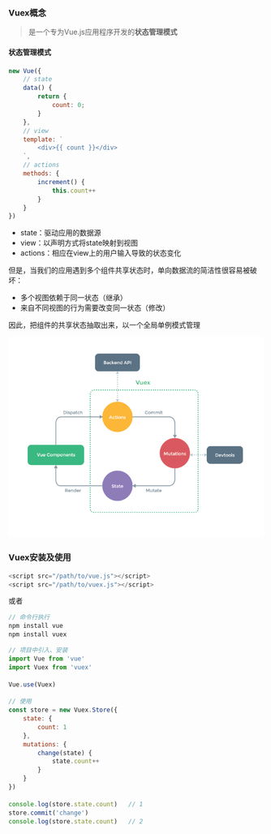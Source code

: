### Vuex概念

> 是一个专为Vue.js应用程序开发的**状态管理模式**

#### 状态管理模式

```js
new Vue({
    // state
    data() {
        return {
            count: 0;
        }
    },
    // view
    template: `
        <div>{{ count }}</div>
    `,
    // actions
    methods: {
        increment() {
            this.count++
        }
    }
})
```

* state：驱动应用的数据源
* view：以声明方式将state映射到视图
* actions：相应在view上的用户输入导致的状态变化

但是，当我们的应用遇到多个组件共享状态时，单向数据流的简洁性很容易被破坏：

* 多个视图依赖于同一状态（继承）
* 来自不同视图的行为需要改变同一状态（修改）

因此，把组件的共享状态抽取出来，以一个全局单例模式管理

![](/assets/state.png)

### Vuex安装及使用

```js
<script src="/path/to/vue.js"></script>
<script src="/path/to/vuex.js"></script>
```

或者

```js
// 命令行执行
npm install vue 
npm install vuex
```

```js
// 项目中引入、安装
import Vue from 'vue'
import Vuex from 'vuex'

Vue.use(Vuex)

// 使用
const store = new Vuex.Store({
    state: {
        count: 1
    },
    mutations: {
        change(state) {
            state.count++
        }
    }
})

console.log(store.state.count)   // 1
store.commit('change')
console.log(store.state.count)   // 2
```



